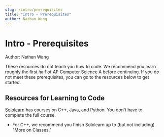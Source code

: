 ```yaml
---
slug: /intro/prerequisites
title: "Intro - Prerequisites"
author: Nathan Wang
---
```


# Intro - Prerequisites

Author: Nathan Wang

These resources do not teach you how to code. We recommend you learn roughly the first half of AP Computer Science A before continuing. If you do not meet these prerequisites, you can go to the resources below to get started.

## Resources for Learning to Code

[Sololearn](https://www.sololearn.com/) has courses on C++, Java, and Python. You don't have to complete the full course.

- For C++, we recommend you finish Sololearn up to (but not including) "More on Classes."
